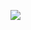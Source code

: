 ![](https://external-preview.redd.it/ylOorsBvmAKklw8CJ1WQwC5mBFb7HsDY9U8wHvWDeVg.jpg?width=960&crop=smart&auto=webp&s=23c78d5d6c1a4989971695e9447b1754b359da15)
